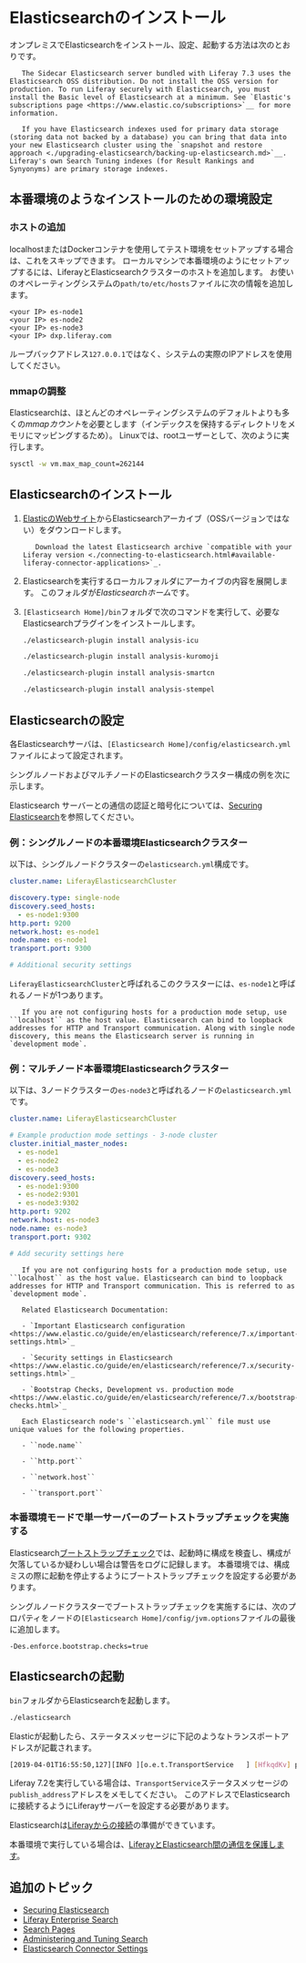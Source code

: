 # Elasticsearchのインストール

オンプレミスでElasticsearchをインストール、設定、起動する方法は次のとおりです。

``` important::
   The Sidecar Elasticsearch server bundled with Liferay 7.3 uses the Elasticsearch OSS distribution. Do not install the OSS version for production. To run Liferay securely with Elasticsearch, you must install the Basic level of Elasticsearch at a minimum. See `Elastic's subscriptions page <https://www.elastic.co/subscriptions>`__ for more information.
```

``` note::
   If you have Elasticsearch indexes used for primary data storage (storing data not backed by a database) you can bring that data into your new Elasticsearch cluster using the `snapshot and restore approach <./upgrading-elasticsearch/backing-up-elasticsearch.md>`__. Liferay's own Search Tuning indexes (for Result Rankings and Synyonyms) are primary storage indexes.
```

## 本番環境のようなインストールのための環境設定

### ホストの追加

localhostまたはDockerコンテナを使用してテスト環境をセットアップする場合は、これをスキップできます。 ローカルマシンで本番環境のようにセットアップするには、LiferayとElasticsearchクラスターのホストを追加します。 お使いのオペレーティングシステムの`path/to/etc/hosts`ファイルに次の情報を追加します。

``` properties
<your IP> es-node1
<your IP> es-node2
<your IP> es-node3
<your IP> dxp.liferay.com
```

ループバックアドレス`127.0.0.1`ではなく、システムの実際のIPアドレスを使用してください。

### mmapの調整

Elasticsearchは、ほとんどのオペレーティングシステムのデフォルトよりも多くの*mmapカウント*を必要とします（インデックスを保持するディレクトリをメモリにマッピングするため）。 Linuxでは、rootユーザーとして、次のように実行します。

``` bash
sysctl -w vm.max_map_count=262144
```

## Elasticsearchのインストール

1.  [ElasticのWebサイト](https://www.elastic.co)からElasticsearchアーカイブ（OSSバージョンではない）をダウンロードします。

    ``` important::
       Download the latest Elasticsearch archive `compatible with your Liferay version <./connecting-to-elasticsearch.html#available-liferay-connector-applications>`_.
    ```

2.  Elasticsearchを実行するローカルフォルダにアーカイブの内容を展開します。 このフォルダが*Elasticsearchホーム*です。

3.  `[Elasticsearch Home]/bin`フォルダで次のコマンドを実行して、必要なElasticsearchプラグインをインストールします。

    ``` bash
    ./elasticsearch-plugin install analysis-icu
    ```

    ``` bash
    ./elasticsearch-plugin install analysis-kuromoji
    ```

    ``` bash
    ./elasticsearch-plugin install analysis-smartcn
    ```

    ``` bash
    ./elasticsearch-plugin install analysis-stempel
    ```

## Elasticsearchの設定

各Elasticsearchサーバは、`[Elasticsearch Home]/config/elasticsearch.yml`ファイルによって設定されます。

シングルノードおよびマルチノードのElasticsearchクラスター構成の例を次に示します。

Elasticsearch サーバーとの通信の認証と暗号化については、[Securing Elasticsearch](./securing-elasticsearch.md)を参照してください。

### 例：シングルノードの本番環境Elasticsearchクラスター

以下は、シングルノードクラスターの`elasticsearch.yml`構成です。

``` yaml
cluster.name: LiferayElasticsearchCluster

discovery.type: single-node
discovery.seed_hosts:
  - es-node1:9300
http.port: 9200
network.host: es-node1
node.name: es-node1
transport.port: 9300

# Additional security settings 
```

`LiferayElasticsearchCluster`と呼ばれるこのクラスターには、`es-node1`と呼ばれるノードが1つあります。

``` tip::
   If you are not configuring hosts for a production mode setup, use ``localhost`` as the host value. Elasticsearch can bind to loopback addresses for HTTP and Transport communication. Along with single node discovery, this means the Elasticsearch server is running in `development mode`.
```

### 例：マルチノード本番環境Elasticsearchクラスター

以下は、3ノードクラスターの`es-node3`と呼ばれるノードの`elasticsearch.yml`です。

``` yaml
cluster.name: LiferayElasticsearchCluster

# Example production mode settings - 3-node cluster
cluster.initial_master_nodes:
  - es-node1
  - es-node2
  - es-node3
discovery.seed_hosts:
  - es-node1:9300
  - es-node2:9301
  - es-node3:9302
http.port: 9202
network.host: es-node3
node.name: es-node3
transport.port: 9302

# Add security settings here
```

``` tip::
   If you are not configuring hosts for a production mode setup, use ``localhost`` as the host value. Elasticsearch can bind to loopback addresses for HTTP and Transport communication. This is referred to as `development mode`.

   Related Elasticsearch Documentation:

   - `Important Elasticsearch configuration <https://www.elastic.co/guide/en/elasticsearch/reference/7.x/important-settings.html>`_

   - `Security settings in Elasticsearch <https://www.elastic.co/guide/en/elasticsearch/reference/7.x/security-settings.html>`_

   - `Bootstrap Checks, Development vs. production mode <https://www.elastic.co/guide/en/elasticsearch/reference/7.x/bootstrap-checks.html>`_
```

``` important::
   Each Elasticsearch node's ``elasticsearch.yml`` file must use unique values for the following properties.

   - ``node.name``

   - ``http.port``

   - ``network.host``

   - ``transport.port``
```

### 本番環境モードで単一サーバーのブートストラップチェックを実施する

Elasticsearch[ブートストラップチェック](https://www.elastic.co/guide/en/elasticsearch/reference/7.x/bootstrap-checks.html)では、起動時に構成を検査し、構成が欠落しているか疑わしい場合は警告をログに記録します。 本番環境では、構成ミスの際に起動を停止するようにブートストラップチェックを設定する必要があります。

シングルノードクラスターでブートストラップチェックを実施するには、次のプロパティをノードの`[Elasticsearch Home]/config/jvm.options`ファイルの最後に追加します。

``` properties
-Des.enforce.bootstrap.checks=true
```

## Elasticsearchの起動

`bin`フォルダからElasticsearchを起動します。

``` bash
./elasticsearch
```

Elasticが起動したら、ステータスメッセージに下記のようなトランスポートアドレスが記載されます。

``` sh
[2019-04-01T16:55:50,127][INFO ][o.e.t.TransportService   ] [HfkqdKv] publish_address {127.0.0.1:9300}, bound_addresses {[::1]:9300}, {127.0.0.1:9300}
```

Liferay 7.2を実行している場合は、`TransportService`ステータスメッセージの`publish_address`アドレスをメモしてください。 このアドレスでElasticsearchに接続するようにLiferayサーバーを設定する必要があります。

Elasticsearchは[Liferayからの接続](./connecting-to-elasticsearch.md)の準備ができています。

本番環境で実行している場合は、[LiferayとElasticsearch間の通信を保護します](./securing-elasticsearch.md)。

## 追加のトピック

  - [Securing Elasticsearch](./securing-elasticsearch.md)
  - [Liferay Enterprise Search](../../liferay_enterprise_search.md)
  - [Search Pages](../../search-pages-and-widgets/working-with-search-pages/search-pages.md)
  - [Administering and Tuning Search](../../search_administration_and_tuning.md)
  - [Elasticsearch Connector Settings](./elasticsearch-connector-settings.md)
